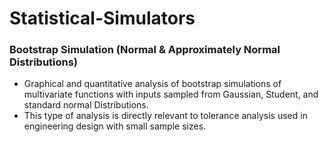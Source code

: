 # Statistical-Simulators

### Bootstrap Simulation (Normal & Approximately Normal Distributions)
- Graphical and quantitative analysis of bootstrap simulations of multivariate functions with inputs sampled from Gaussian, Student, and standard normal Distributions.
- This type of analysis is directly relevant to tolerance analysis used in engineering design with small sample sizes.
